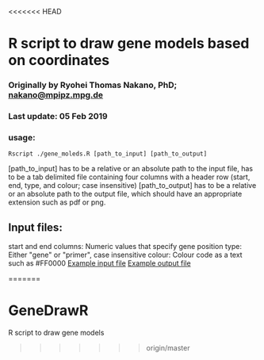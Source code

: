 <<<<<<< HEAD

# R script to draw gene models based on coordinates

### Originally by Ryohei Thomas Nakano, PhD; nakano@mpipz.mpg.de
### Last update: 05 Feb 2019

### usage:
```
Rscript ./gene_moleds.R [path_to_input] [path_to_output]
```
[path_to_input]  has to be a relative or an absolute path to the input file, has to be a tab delimited file containing four columns with a header row (start, end, type, and colour; case insensitive)
[path_to_output] has to be a relative or an absolute path to the output file, which should have an appropriate extension such as pdf or png.

## Input files:
start and end columns:   Numeric values that specify gene position
type:                    Either "gene" or "primer", case insensitive
colour:                  Colour code as a text such as #FF0000
[Example input file](input.txt)
[Example output file](output.pdf)


=======
# GeneDrawR
R script to draw gene models
>>>>>>> origin/master

